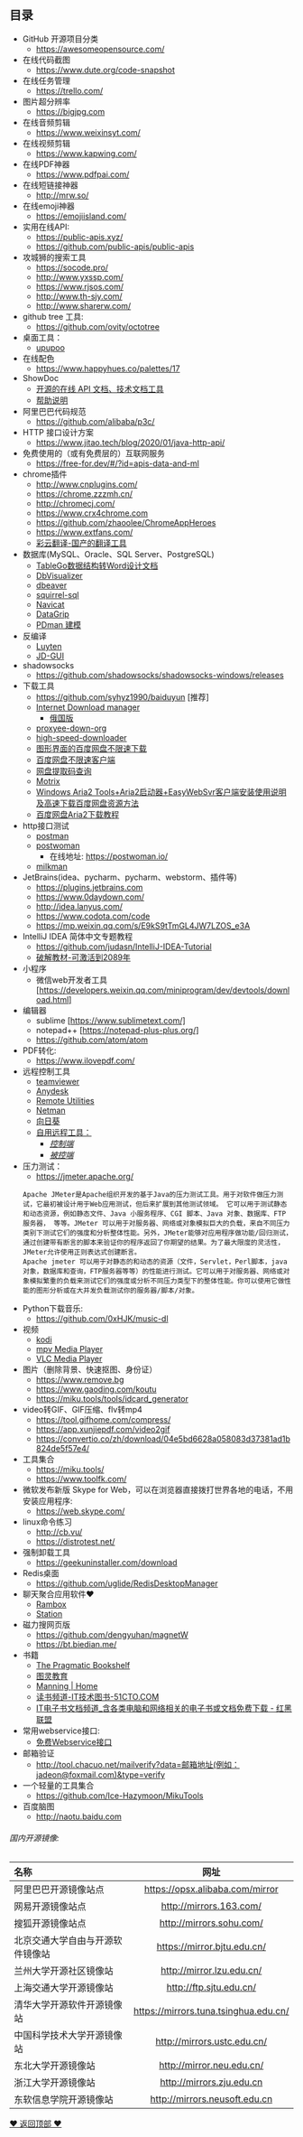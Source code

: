 ## 目录

* GitHub 开源项目分类
  * https://awesomeopensource.com/
* 在线代码截图
  * https://www.dute.org/code-snapshot
* 在线任务管理
  * https://trello.com/
* 图片超分辨率
  * https://bigjpg.com
* 在线音频剪辑
  * https://www.weixinsyt.com/
* 在线视频剪辑
  * https://www.kapwing.com/
* 在线PDF神器
  * https://www.pdfpai.com/
* 在线短链接神器
  * http://mrw.so/
* 在线emoji神器
  * https://emojiisland.com/
* 实用在线API:
  * https://public-apis.xyz/
  * https://github.com/public-apis/public-apis
* 攻城狮的搜索工具
  * https://socode.pro/
  * http://www.yxssp.com/
  * https://www.rjsos.com/
  * http://www.th-sjy.com/
  * http://www.sharerw.com/
* github tree 工具:
  * https://github.com/ovity/octotree
* 桌面工具：
  * [upupoo](www.upupoo.com "upupoo")
* 在线配色
  * https://www.happyhues.co/palettes/17
* ShowDoc
  * [开源的在线 API 文档、技术文档工具](https://hacpai.com/article/1473084150240 "开源的在线 API 文档、技术文档工具 ShowDoc")
  * [帮助说明](https://www.showdoc.cc/help?page_id=1385767280275683 "帮助说明")
* 阿里巴巴代码规范
  * https://github.com/alibaba/p3c/
* HTTP 接口设计方案
  * https://www.jitao.tech/blog/2020/01/java-http-api/
* 免费使用的（或有免费层的）互联网服务
  * https://free-for.dev/#/?id=apis-data-and-ml
* chrome插件
  - http://www.cnplugins.com/
  - https://chrome.zzzmh.cn/
  - http://chromecj.com/
  - https://www.crx4chrome.com  
  - https://github.com/zhaoolee/ChromeAppHeroes
  - https://www.extfans.com/
  - [彩云翻译-国产的翻译工具](https://fanyi.caiyunapp.com/#/web "彩云翻译-国产的翻译工具(此外，如果你想自己开发，还可以调用它的 API，每月100万字之内的翻译都是免费的。)")
* 数据库(MySQL、Oracle、SQL Server、PostgreSQL)
  * [TableGo数据结构转Word设计文档](http://www.tablego.cn/ "TableGo数据结构转Word设计文档")
  * [DbVisualizer](https://www.dbvis.com/ "DbVisualizer")
  * [dbeaver](https://dbeaver.io/ "dbeaver")
  * [squirrel-sql](http://squirrel-sql.sourceforge.net/ "squirrel-sql")
  * [Navicat](https://www.navicat.com.cn/ "Navicat")
  * [DataGrip](http://www.jetbrains.com/datagrip/ "DataGrip") 
  * [PDman 建模](https://gitee.com/robergroup/pdman)
* 反编译
  * [Luyten](https://github.com/deathmarine/Luyten/releases "Luyten")
  * [JD-GUI](https://github.com/java-decompiler "JD-GUI")
* shadowsocks
  * https://github.com/shadowsocks/shadowsocks-windows/releases
* 下载工具
  * https://github.com/syhyz1990/baiduyun [推荐]
  * [Internet Download manager](http://www.internetdownloadmanager.com/ "Internet Download manager")
    + [俄国版](https://huwang.lanzous.com/ic9oqlc)
  * [proxyee-down-org](https://github.com/proxyee-down-org "proxyee-down-org")
  * [high-speed-downloader](https://github.com/high-speed-downloader/high-speed-downloader "high-speed-downloader")
  * [图形界面的百度网盘不限速下载](https://github.com/b3log/baidu-netdisk-downloaderx "图形界面的百度网盘不限速下载")
  * [百度网盘不限速客户端](https://github.com/peterq/pan-light "百度网盘不限速客户端")
  * [网盘提取码查询](https://pnote.net/pan/ "网盘提取码查询")
  * [Motrix](https://motrix.app/ "Motrix")
  * [Windows Aria2 Tools+Aria2启动器+EasyWebSvr客户端安装使用说明及高速下载百度网盘资源方法](https://www.52pojie.cn/thread-1028273-1-1.html "Windows Aria2 Tools+Aria2启动器+EasyWebSvr客户端安装使用说明及高速下载百度网盘资源方法")
  * [百度网盘Aria2下载教程](https://www.52pojie.cn/thread-1064343-1-1.html "百度网盘Aria2下载教程 亲测速度飞起 12月9日可用 ")
* http接口测试
  * [postman](https://www.getpostman.com/ "postman")
  * [postwoman](https://github.com/liyasthomas/postwoman "postwoman")
    * 在线地址: https://postwoman.io/
  * [milkman](https://github.com/warmuuh/milkman "milkman")
* JetBrains(idea、pycharm、pycharm、webstorm、插件等)
  * https://plugins.jetbrains.com
  * https://www.0daydown.com/
  * http://idea.lanyus.com/
  * https://www.codota.com/code
  * https://mp.weixin.qq.com/s/E9kS9tTmGL4JW7LZOS_e3A
* IntelliJ IDEA 简体中文专题教程
  * https://github.com/judasn/IntelliJ-IDEA-Tutorial  
  * [破解教材-可激活到2089年](https://shimo.im/docs/9pJJRJPr6thtPxJd/read)
* 小程序 
  * 微信web开发者工具 [https://developers.weixin.qq.com/miniprogram/dev/devtools/download.html]
* 编辑器
  * sublime [https://www.sublimetext.com/]
  * notepad++ [https://notepad-plus-plus.org/]
  * https://github.com/atom/atom
* PDF转化:
  * https://www.ilovepdf.com/
* 远程控制工具
  * [teamviewer](https://www.teamviewer.cn/cn/ "teamviewer")
  * [Anydesk](https://anydesk.com/zhs "Anydesk")
  * [Remote Utilities](https://www.remoteutilities.com/ "Remote Utilities")
  * [Netman](http://netman123.cn/ "Netman")
  * [向日葵](https://sunlogin.oray.com/personal/download "向日葵")
  * [自用远程工具：](https://www.52pojie.cn/thread-1059082-1-1.html "自用远程工具")
    * [*控制端*](https://www.lanzous.com/i7grj4d "控制端") 
    * [*被控端*](https://www.lanzous.com/i7grj3c "被控端")
* 压力测试：
  * https://jmeter.apache.org/
  ```
  Apache JMeter是Apache组织开发的基于Java的压力测试工具。用于对软件做压力测试，它最初被设计用于Web应用测试，但后来扩展到其他测试领域。 它可以用于测试静态和动态资源，例如静态文件、Java 小服务程序、CGI 脚本、Java 对象、数据库、FTP 服务器， 等等。JMeter 可以用于对服务器、网络或对象模拟巨大的负载，来自不同压力类别下测试它们的强度和分析整体性能。另外，JMeter能够对应用程序做功能/回归测试，通过创建带有断言的脚本来验证你的程序返回了你期望的结果。为了最大限度的灵活性，JMeter允许使用正则表达式创建断言。
  Apache jmeter 可以用于对静态的和动态的资源（文件，Servlet，Perl脚本，java 对象，数据库和查询，FTP服务器等等）的性能进行测试。它可以用于对服务器、网络或对象模拟繁重的负载来测试它们的强度或分析不同压力类型下的整体性能。你可以使用它做性能的图形分析或在大并发负载测试你的服务器/脚本/对象。
   ```
* Python下载音乐:
  * https://github.com/0xHJK/music-dl
* 视频
  * [kodi](https://kodi.tv/ "kodi")
  * [mpv Media Player](https://mpv.io/ "mpv Media Player")
  * [VLC Media Player](https://www.videolan.org/ "VLC Media Player")
* 图片（删除背景、快速抠图、身份证）
  * https://www.remove.bg
  * https://www.gaoding.com/koutu
  * https://miku.tools/tools/idcard_generator
* video转GIF、GIF压缩、flv转mp4
  * https://tool.gifhome.com/compress/
  * https://app.xunjiepdf.com/video2gif
  * https://convertio.co/zh/download/04e5bd6628a058083d37381ad1b824de5f57e4/
* 工具集合
  * https://miku.tools/
  * https://www.toolfk.com/
* 微软发布新版 Skype for Web，可以在浏览器直接拨打世界各地的电话，不用安装应用程序:
  * https://web.skype.com/
* linux命令练习
  * http://cb.vu/
  * https://distrotest.net/
* 强制卸载工具
  * https://geekuninstaller.com/download
* Redis桌面
  * https://github.com/uglide/RedisDesktopManager
* 聊天聚合应用软件❤
  * [Rambox](https://github.com/ramboxapp "Rambox")
  * [Station](https://getstation.com/ "Station")
* 磁力搜网页版 
  * https://github.com/dengyuhan/magnetW
  * https://bt.biedian.me/
* 书籍 
  * [The Pragmatic Bookshelf](https://pragprog.com/ "The Pragmatic Bookshelf")
  * [图灵教育](http://www.ituring.com.cn/ "图灵教育")
  * [Manning | Home](https://www.manning.com/ "Manning | Home")
  * [读书频道-IT技术图书-51CTO.COM](http://book.51cto.com/ "读书频道-IT技术图书-51CTO.COM")
  * [IT电子书文档频道_含各类电脑和网络相关的电子书或文档免费下载 - 红黑联盟](https://www.2cto.com/ebook/ "IT电子书文档频道_含各类电脑和网络相关的电子书或文档免费下载 - 红黑联盟") 
* 常用webservice接口:
  * [免费Webservice接口](http://www.webxml.com.cn/zh_cn/index.aspx "WEB服务（Web Servicrs）| 免费WEB服务 | 商业WEB服务 | XML Web Servicrs - WEBXML")
* 邮箱验证
  * http://tool.chacuo.net/mailverify?data=邮箱地址(例如：jadeon@foxmail.com)&type=verify
* 一个轻量的工具集合
  * https://github.com/Ice-Hazymoon/MikuTools  
* 百度脑图
  * http://naotu.baidu.com

###### 国内开源镜像:

| 名称 | 网址
| :--  | :--:
| 阿里巴巴开源镜像站点 | https://opsx.alibaba.com/mirror
| 网易开源镜像站点 | http://mirrors.163.com/
| 搜狐开源镜像站点 | http://mirrors.sohu.com/
| 北京交通大学自由与开源软件镜像站 | https://mirror.bjtu.edu.cn/
| 兰州大学开源社区镜像站 | http://mirror.lzu.edu.cn/
| 上海交通大学开源镜像站 | http://ftp.sjtu.edu.cn/
| 清华大学开源软件开源镜像站 | https://mirrors.tuna.tsinghua.edu.cn/
| 中国科学技术大学开源镜像站 | http://mirrors.ustc.edu.cn/
| 东北大学开源镜像站 | http://mirror.neu.edu.cn/
| 浙江大学开源镜像站 | http://mirrors.zju.edu.cn
| 东软信息学院开源镜像站 | http://mirrors.neusoft.edu.cn


[❤ 返回顶部 ❤](#目录)
